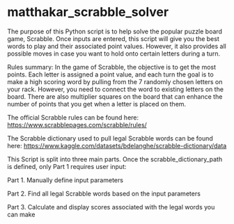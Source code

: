 # matthakar_scrabble_solver

The purpose of this Python script is to help solve the popular puzzle board game, Scrabble. Once inputs are entered, this script will give you the best words to play and their associated point values. However, it also provides all possible moves in case you want to hold onto certain letters during a turn.

Rules summary: In the game of Scrabble, the objective is to get the most points. Each letter is assigned a point value, and each turn the goal is to make a high scoring word by pulling from the 7 randomly chosen letters on your rack. However, you need to connect the word to existing letters on the board. There are also multiplier squares on the board that can enhance the number of points that you get when a letter is placed on them.

The official Scrabble rules can be found here: https://www.scrabblepages.com/scrabble/rules/

The Scrabble dictionary used to pull legal Scrabble words can be found here: https://www.kaggle.com/datasets/bdelanghe/scrabble-dictionary/data

This Script is split into three main parts. Once the scrabble_dictionary_path is defined, only Part 1 requires user input:

Part 1. Manually define input parameters

Part 2. Find all legal Scrabble words based on the input parameters

Part 3. Calculate and display scores associated with the legal words you can make
